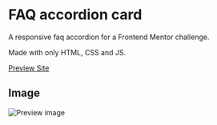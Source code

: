 # FAQ accordion card

A responsive faq accordion for a Frontend Mentor challenge.

Made with only HTML, CSS and JS.

<a href="https://jonathan-cantor.github.io/FAQ-accordion-card/" target="_blank" rel="noopener noreferrer">Preview Site</a>

## Image

![Preview image](https://res.cloudinary.com/dz209s6jk/image/upload/q_auto,g_north,w_800,h_600,c_fill/Screenshots/ryhpzgmpx1tgiwappe0s.jpg)
